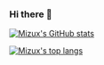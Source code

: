 ### Hi there 👋

[![Mizux's GitHub stats](https://github-readme-stats.vercel.app/api?username=Mizux&show_icons=true&theme=github_dark&hide_title=true)](https://github.com/mizux)

[![Mizux's top langs](https://github-readme-stats.vercel.app/api/top-langs/?username=Mizux&layout=compact&theme=github_dark&hide_title=true)](https://github.com/mizux)

<!--
**Mizux/mizux** is a ✨ _special_ ✨ repository because its `README.md` (this file) appears on your GitHub profile.

Here are some ideas to get you started:

- 🔭 I’m currently working on ...
- 🌱 I’m currently learning ...
- 👯 I’m looking to collaborate on ...
- 🤔 I’m looking for help with ...
- 💬 Ask me about ...
- 📫 How to reach me: ...
- 😄 Pronouns: ...
- ⚡ Fun fact: ...
-->
